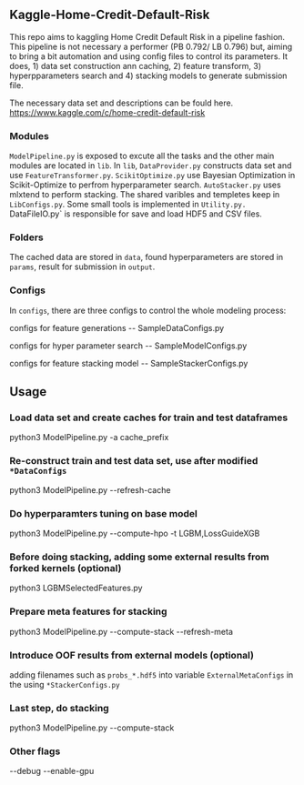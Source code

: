## Kaggle-Home-Credit-Default-Risk
This repo aims to kaggling Home Credit Default Risk in a pipeline fashion. This pipeline is not necessary a performer (PB 0.792/ LB 0.796) but, aiming to bring a bit automation and using config files to control its parameters.
It does, 1) data set construction ann caching, 2) feature transform, 3) hyperpparameters search and 4) stacking models to generate submission file.

The necessary data set and descriptions can be fould here. https://www.kaggle.com/c/home-credit-default-risk

### Modules
`ModelPipeline.py` is exposed to excute all the tasks and the other main modules are located in `lib`. In `lib`,
`DataProvider.py` constructs data set and use `FeatureTransformer.py`. `ScikitOptimize.py` use Bayesian Optimization in Scikit-Optimize to perfrom hyperparameter search. `AutoStacker.py` uses mlxtend to perform stacking. The shared varibles and templetes keep in `LibConfigs.py`. Some small tools is implemented in `Utility.py. `DataFileIO.py` is responsible for save and load HDF5 and CSV files.

### Folders
The cached data are stored in `data`, found hyperparameters are stored in `params`, result for submission in `output`.

### Configs
In `configs`, there are three configs to control the whole modeling process:

configs for feature generations -- SampleDataConfigs.py

configs for hyper parameter search -- SampleModelConfigs.py

configs for feature stacking model -- SampleStackerConfigs.py

## Usage
### Load data set and create caches for train and test dataframes
python3 ModelPipeline.py -a cache_prefix

### Re-construct train and test data set, use after modified `*DataConfigs`
python3 ModelPipeline.py --refresh-cache

### Do hyperparamters tuning on base model
python3 ModelPipeline.py --compute-hpo -t LGBM,LossGuideXGB

### Before doing stacking, adding some external results from forked kernels (optional)
python3 LGBMSelectedFeatures.py

### Prepare meta features for stacking
python3 ModelPipeline.py --compute-stack --refresh-meta

### Introduce OOF results from external models (optional)
adding filenames such as `probs_*.hdf5` into variable `ExternalMetaConfigs` in the using `*StackerConfigs.py`

### Last step, do stacking
python3 ModelPipeline.py --compute-stack

### Other flags
--debug
--enable-gpu

